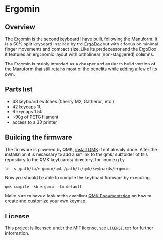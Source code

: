 # Ergomin
## Overview
The Ergomin is the second keyboard I have built, following the Manuform. It is a 50% split keyboard inspired by the [ErgoDox](https://www.ergodox.io/) but with a focus on minimal finger movements and compact size.
Like its predecessor and the ErgoDox it features an ergonomic layout with ortholinear (non-staggered) columns. 

The Ergomin is mainly intended as a cheaper and easier to build version of the Manuform that still retains most of the benefits while adding a few of its own.

## Parts list
* 48 keyboard switches (Cherry MX, Gatheron, etc.)
* 42 keycaps 1U
* 6 keycaps 1.5U
* ~90g of PETG filament
* access to a 3D printer

## Building the firmware
The firmware is powered by QMK, [install QMK](https://docs.qmk.fm/#/newbs_getting_started) if not already done.
After the installation it is necassary to add a simlink to the qmk/ subfolder of this repository to the QMK keyboards/ directory, for linux e.g by
```
ln -s /path/to/ergomin/qmk /path/to/qmk/keyboards/ergomin
```

Now you should be able to compile the keyboard firmware by executing
```
qmk compile -kb ergomin -km default
```

Make sure to have a look at the excellent [QMK Documentation](https://docs.qmk.fm/#/newbs_building_firmware) on how to create and customize your own keymap.

## License
This project is licensed under the MIT license, see [`LICENSE.txt`](LICENSE.txt) for further information.

